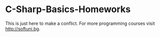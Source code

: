 # C-Sharp-Basics-Homeworks
This is just here to make a conflict.
For more programming courses visit http://softuni.bg.
